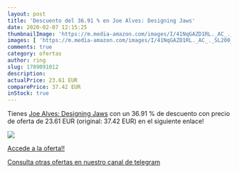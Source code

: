 ```yaml
---
layout: post
title: 'Descuento del 36.91 % en Joe Alves: Designing Jaws'
date: 2020-02-07 12:15:25
thumbnailImage: 'https://m.media-amazon.com/images/I/41NqGAZD1RL._AC_._SL200_.jpg'
images: [ 'https://m.media-amazon.com/images/I/41NqGAZD1RL._AC_._SL200_.jpg' ]
comments: true
category: ofertas
author: ring
slug: 1789091012
description:
actualPrice: 23.61 EUR
comparePrice: 37.42 EUR
inStock: true
---
```


Tienes [Joe Alves: Designing Jaws](https://www.amazon.com/dp/1789091012/?tag=redken08-20) con un 36.91 % de descuento con precio de oferta de 23.61 EUR (original: 37.42 EUR) en el siguiente enlace!

[![](https://m.media-amazon.com/images/I/41NqGAZD1RL._AC_._SL200_.jpg)](https://www.amazon.com/dp/1789091012/?tag=redken08-20)

[Accede a la oferta!!](https://www.amazon.com/dp/1789091012/?tag=redken08-20)

[Consulta otras ofertas en nuestro canal de telegram](https://t.me/s/ofertas25)
